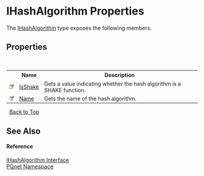 # IHashAlgorithm Properties
 

The <a href="45b4566a-4b38-408d-b3d5-8cfe474d173b">IHashAlgorithm</a> type exposes the following members.


## Properties
&nbsp;<table><tr><th></th><th>Name</th><th>Description</th></tr><tr><td>![Public property](media/pubproperty.gif "Public property")</td><td><a href="d73483b0-1687-4936-4f91-7d85eba79d05">IsShake</a></td><td>
Gets a value indicating whether the hash algorithm is a SHAKE function.</td></tr><tr><td>![Public property](media/pubproperty.gif "Public property")</td><td><a href="5c1570ec-27fa-0627-2f66-064a93612ed4">Name</a></td><td>
Gets the name of the hash algorithm.</td></tr></table>&nbsp;
<a href="#ihashalgorithm-properties">Back to Top</a>

## See Also


#### Reference
<a href="45b4566a-4b38-408d-b3d5-8cfe474d173b">IHashAlgorithm Interface</a><br /><a href="fc4f881f-e121-9cf0-ed49-65bf6b5a005d">PQnet Namespace</a><br />